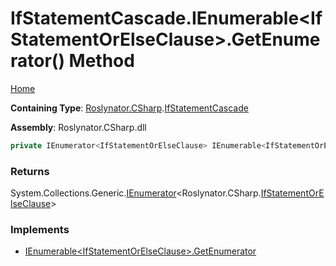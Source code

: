 # IfStatementCascade\.IEnumerable\<IfStatementOrElseClause>\.GetEnumerator\(\) Method <a name="_Top"></a>

[Home](../../../../README.md)

**Containing Type**: [Roslynator.CSharp](../../README.md#_Top)\.[IfStatementCascade](../README.md#_Top)

**Assembly**: Roslynator\.CSharp\.dll

```csharp
private IEnumerator<IfStatementOrElseClause> IEnumerable<IfStatementOrElseClause>.GetEnumerator()
```

### Returns

System\.Collections\.Generic\.[IEnumerator](https://docs.microsoft.com/en-us/dotnet/api/system.collections.generic.ienumerator-1)\<Roslynator\.CSharp\.[IfStatementOrElseClause](../../IfStatementOrElseClause/README.md#_Top)>

### Implements

* [IEnumerable\<IfStatementOrElseClause>.GetEnumerator](https://docs.microsoft.com/en-us/dotnet/api/system.collections.generic.ienumerable-1.getenumerator)
